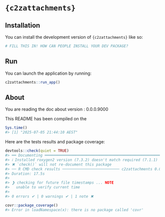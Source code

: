 
<!-- README.md is generated from README.Rmd. Please edit that file -->

# `{c2zattachments}`

<!-- badges: start -->

<!-- badges: end -->

## Installation

You can install the development version of `{c2zattachments}` like so:

``` r
# FILL THIS IN! HOW CAN PEOPLE INSTALL YOUR DEV PACKAGE?
```

## Run

You can launch the application by running:

``` r
c2zattachments::run_app()
```

## About

You are reading the doc about version : 0.0.0.9000

This README has been compiled on the

``` r
Sys.time()
#> [1] "2025-07-05 21:44:10 AEST"
```

Here are the tests results and package coverage:

``` r
devtools::check(quiet = TRUE)
#> ══ Documenting ═════════════════════════════════════════════════════════════════
#> ℹ Installed roxygen2 version (7.3.2) doesn't match required (7.1.1)
#> ✖ `check()` will not re-document this package
#> ── R CMD check results ────────────────────────── c2zattachments 0.0.0.9000 ────
#> Duration: 17.5s
#> 
#> ❯ checking for future file timestamps ... NOTE
#>   unable to verify current time
#> 
#> 0 errors ✔ | 0 warnings ✔ | 1 note ✖
```

``` r
covr::package_coverage()
#> Error in loadNamespace(x): there is no package called 'covr'
```
